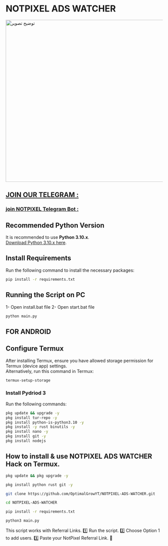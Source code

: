 # NOTPIXEL ADS WATCHER
<img src="https://github.com/OptimalGrowYT/NOTPIXEL-ADS-WATCHER/blob/main/SS.png" alt="توضیح تصویر" width="1280" height="520">

## [JOIN OUR TELEGRAM :](https://t.me/optimalgrowyt)
### [join NOTPIXEL Telegram Bot :](https://t.me/notpixel/app?startapp=f5500534801_s577266)


## Recommended Python Version

It is recommended to use **Python 3.10.x**.  
[Download Python 3.10.x here](https://www.python.org/downloads/release/).

## Install Requirements

Run the following command to install the necessary packages:

```bash
pip install -r requirements.txt
```

## Running the Script on PC

1- Open install.bat file
2- Open start.bat file

```bash
python main.py
```

## FOR ANDROID

## Configure Termux

After installing Termux, ensure you have allowed storage permission for Termux (device app) settings.  
Alternatively, run this command in Termux:

```bash
termux-setup-storage
```

### Install Pydriod 3

Run the following commands:

```bash
pkg update && upgrade -y
pkg install tur-repo -y
pkg install python-is-python3.10 -y
pkg install -y rust binutils -y
pkg install nano -y
pkg install git -y
pkg install nodejs


```

## How to install & use NOTPIXEL ADS WATCHER Hack on Termux.

```bash
pkg update && pkg upgrade -y
```

```bash
pkg install python rust git -y
```

```bash
git clone https://github.com/OptimalGrowYT/NOTPIXEL-ADS-WATCHER.git
```

```bash
cd NOTPIXEL-ADS-WATCHER
```

```bash
pip install -r requirements.txt
```

```bash
python3 main.py
```

This script works with Referral Links.
1️⃣ Run the script.
2️⃣ Choose Option 1 to add users.
3️⃣ Paste your NotPixel Referral Link. 🔗
